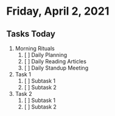 # Friday, April 2, 2021

## Tasks Today

1. Morning Rituals
   1. [ ] Daily Planning
   2. [ ] Daily Reading Articles
   3. [ ] Daily Standup Meeting
2. Task 1
   1. [ ] Subtask 1
   2. [ ] Subtask 2
3. Task 2
   1. [ ] Subtask 1
   2. [ ] Subtask 2
